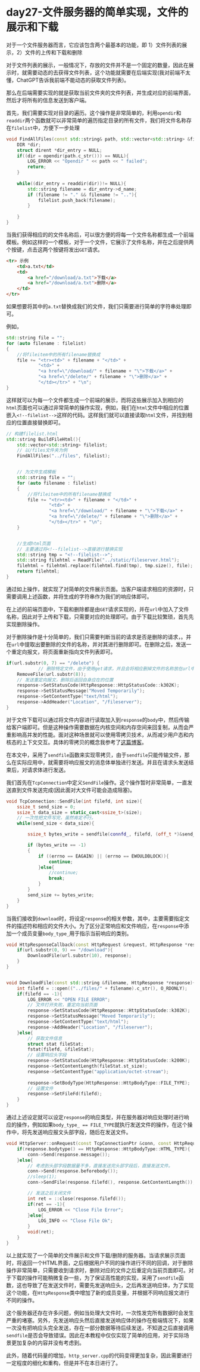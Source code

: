 # day27-文件服务器的简单实现，文件的展示和下载

对于一个文件服务器而言，它应该包含两个最基本的功能，即 1）文件列表的展示，2）文件的上传和下载和删除

对于文件列表的展示，一般情况下，存放的文件并不是一个固定的数量，因此在展示时，就需要动态的去获得文件列表，这个功能就需要在后端实现(我对前端不太懂，ChatGPT告诉我前端不能动态的获取文件列表)。

那么在后端需要实现的就是获取当前文件夹的文件列表，并生成对应的前端界面，然后才将所有的信息发送到客户端。

首先，我们需要实现对目录的遍历。这个操作是非常简单的，利用`opendir`和`readdir`两个函数就可以非常简单的遍历指定目录的所有文件，我们将文件名称存在`filelist`中，方便下一步处理
```c++
void FindAllFiles(const std::string& path, std::vector<std::string> &filelist){
    DIR *dir;
    struct dirent *dir_entry = NULL;
    if((dir = opendir(path.c_str())) == NULL){
        LOG_ERROR << "Opendir " << path << " failed";
        return;
    }
    
    while((dir_entry = readdir(dir))!= NULL){
        std::string filename = dir_entry->d_name;
        if (filename != "." && filename != ".."){
            filelist.push_back(filename);
        }
            
    }
}
```

当我们获得相应的的文件名称后，可以很方便的将每一个文件名称都生成一个前端模板。例如这样的一个模板，对于一个文件，它展示了文件名称，并在之后提供两个按键，点击这两个按键将发出`GET`请求。

```html
<tr> 示例
    <td>a.txt</td>
    <td>
        <a href="/download/a.txt">下载</a>
        <a href="/download/a.txt">删除</a>
    </td>
</tr>
```

如果想要将其中的`a.txt`替换成我们的文件，我们只需要进行简单的字符串处理即可。

例如，
```c++
std::string file = "";
for (auto filename : filelist)
{
    //将fileitem中的所有filename替换成
    file += "<tr><td>" + filename + "</td>" +
            "<td>" +
            "<a href=\"/download/" + filename + "\">下载</a>" +
            "<a href=\"/delete/" + filename + "\">删除</a>" +
            "</td></tr>" + "\n";
}
```

这样就可以为每一个文件都生成一个前端的展示，而将这些展示加入到相应的`html`页面也可以通过非常简单的操作实现，例如，我们在`html`文件中相应的位置嵌入`<!--filelist-->`这样的代码。这样我们就可以直接读取`html`文件，并找到相应的位置直接替换即可。

```c++
// 构建filelist.html
std::string BuildFileHtml(){
    std::vector<std::string> filelist;
    // 以/files文件夹为例
    FindAllFiles("../files", filelist);


    // 为文件生成模板
    std::string file = "";
    for (auto filename : filelist)
    {
        //将fileitem中的所有filename替换成
        file += "<tr><td>" + filename + "</td>" +
                "<td>" +
                "<a href=\"/download/" + filename + "\">下载</a>" +
                "<a href=\"/delete/" + filename + "\">删除</a>" +
                "</td></tr>" + "\n";
    }


    //生成html页面
    // 主要通过将<!--filelist-->直接进行替换实现
    std::string tmp = "<!--filelist-->";
    std::string filehtml = ReadFile("../static/fileserver.html");
    filehtml = filehtml.replace(filehtml.find(tmp), tmp.size(), file);
    return filehtml;
}
```

通过如上操作，就实现了对简单的文件展示页面。当客户端请求相应的资源时，只需要调用上述函数，并将生成的字符串作为我们的响应体即可。

在上述的前端页面中，下载和删除都是由`GET`请求实现的，并在`url`中加入了文件名称，因此对于上传和下载，只需要对应的处理即可。由于下载比较繁琐，首先先实现删除操作。

对于删除操作是十分简单的，我们只需要判断当前的请求是否是删除的请求，。并在`url`中提取出要删除的文件的名称，并对其进行删除即可。在删除之后，发送一个重定向报文，将页面重新指向文件列表即可。
```c++ 
if(url.substr(0, 7) == "/delete") {
            // 删除特定文件，由于使用get请求，并且会将相应删掉文件的名称放在url中
    RemoveFile(url.substr(8));
    // 发送重定向报文，删除后返回自身应在的位置
    response->SetStatusCode(HttpResponse::HttpStatusCode::k302K);
    response->SetStatusMessage("Moved Temporarily");
    response->SetContentType("text/html");
    response->AddHeader("Location", "/fileserver");
}
```

对于文件下载可以通过将文件内容进行读取加入到`response`的`body`中，然后传输给客户端即可。但是这种操作需要数据在内核空间和内存空间来回复制，从而会严重影响高并发的性能。面对这种场景就可以使用零拷贝技术，从而减少用户态和内核态的上下文交互。具体的零拷贝的概念我参考了[这篇博客](https://juejin.cn/post/6995519558475841550)。

在本文中，采用了`sendfile`函数来实现零拷贝，由于`sendfile`只能传输文件，那么在实际应用中，就需要将响应报文的消息体单独进行发送。并且在请求头发送结束后，对请求体进行发送。

我们首先在`TcpConnection`中定义`SendFile`操作。这个操作暂时非常简单，一直发送直到文件发送完成(因此面对大文件可能会造成阻塞)。
```c++
void TcpConnection::SendFile(int filefd, int size){
    ssize_t send_size = 0;
    ssize_t data_size = static_cast<ssize_t>(size);
    // 一次性把文件写完，虽然肯定不行。
    while(send_size < data_size){

        ssize_t bytes_write = sendfile(connfd_, filefd, (off_t *)&send_size, data_size - send_size);

        if (bytes_write == -1)
        {
            if ((errno == EAGAIN) || (errno == EWOULDBLOCK)){
                continue;
            }else{
                //continue;
                break;
            }
        }
        send_size += bytes_write;
    }
}
```

当我们接收到`download`时，将设定`response`的相关参数，其中，主要需要指定文件的描述符和相应的文件大小。为了区分正常响应和文件响应，在`response`中添加一个成员变量`body_type_`用于指示当前响应的类别。
```c++
void HttpResponseCallback(const HttpRequest &request, HttpResponse *response){
    if(url.substr(0, 9) == "/download"){
        DownloadFile(url.substr(10), response);
    }
}


void DownloadFile(const std::string &filename, HttpResponse *response){
    int filefd = ::open(("../files/" + filename).c_str(), O_RDONLY);
    if(filefd == -1){
        LOG_ERROR << "OPEN FILE ERROR";
        // 文件打开失败，重定向当前页面
        response->SetStatusCode(HttpResponse::HttpStatusCode::k302K);
        response->SetStatusMessage("Moved Temporarily");
        response->SetContentType("text/html");
        response->AddHeader("Location", "/fileserver");
    }else{
        // 获取文件信息
        struct stat fileStat;
        fstat(filefd, &fileStat);
        // 设置响应头字段
        response->SetStatusCode(HttpResponse::HttpStatusCode::k200K);
        response->SetContentLength(fileStat.st_size);
        response->SetContentType("application/octet-stream");
        
        response->SetBodyType(HttpResponse::HttpBodyType::FILE_TYPE);
        // 设置文件
        response->SetFileFd(filefd);
    }
}
```

通过上述设定就可以设定`response`的响应类型，并在服务器对响应处理时进行响应的操作，例如如果`body_type_ == FILE_TYPE`就执行发送文件的操作，在这个操作中，将先发送响应报文头部字段，随后在发送文件。
```c++
void HttpServer::onRequest(const TcpConnectionPtr &conn, const HttpRequest &request){
    if(response.bodytype() == HttpResponse::HttpBodyType::HTML_TYPE){
        conn->Send(response.message());
    }else{
        // 考虑到头部字段数据量不多，直接发送完头部字段后，直接发送文件。
        conn->Send(response.beforebody());
        //sleep(1);
        conn->SendFile(response.filefd(), response.GetContentLength());

        // 发送之后关闭文件
        int ret = ::close(response.filefd());
        if(ret == -1){
            LOG_ERROR << "Close File Error";
        }else{
            LOG_INFO << "Close File Ok";
        }
        void(ret);
    }
}

```

以上就实现了一个简单的文件展示和文件下载/删除的服务器。当请求展示页面时，将返回一个HTML界面，之后根据用户不同的操作进行不同的回调，对于删除操作非常简单，只需要收到请求时，删除对应的文件之后重定向当前页面即可。对于下载的操作可能稍微复杂一些，为了保证高性能的实现，采用了`sendfile`函数，这也导致了在发送文件时，需要先发送响应头，之后再发送响应体，为了实现这个功能，在`HttpResponse`类中增加了新的成员变量，并根据不同响应报文进行不同的操作。

这个服务器还存在许多问题，例如当处理大文件时，一次性发完所有数据时会发生严重的堵塞。另外，先发送响应头然后直接发送响应体的操作在极端情况下，如果一次没有把响应头完全发送，存在一部分数据等待后续发送，不知道之后直接调用`sendfile`是否会导致错误。因此在本教程中仅仅实现了简单的应用，对于实际场景更加复杂的内容并没有考虑到。

此外，随着代码量的增加，`http_server.cpp`的代码变得更加复杂，因此需要进行一定程度的细化和重构，但是并不在本日进行了。
